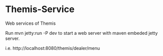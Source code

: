 Themis-Service
==============

Web services of Themis

Run mvn jetty:run -P dev to start a web server with maven embeded jetty server. 

i.e.
http://localhost:8080/themis/dealer/menu
